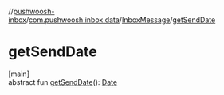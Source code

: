 //[pushwoosh-inbox](../../../index.md)/[com.pushwoosh.inbox.data](../index.md)/[InboxMessage](index.md)/[getSendDate](get-send-date.md)

# getSendDate

[main]\
abstract fun [getSendDate](get-send-date.md)(): [Date](https://docs.oracle.com/javase/8/docs/api/java/util/Date.html)
